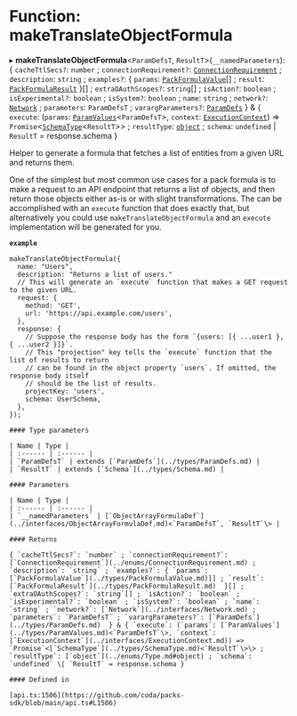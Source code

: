 # Function: makeTranslateObjectFormula

▸ **makeTranslateObjectFormula**<`ParamDefsT`, `ResultT`\>(`__namedParameters`): { `cacheTtlSecs?`: `number` ; `connectionRequirement?`: [`ConnectionRequirement`](../enums/ConnectionRequirement.md) ; `description`: `string` ; `examples?`: { `params`: [`PackFormulaValue`](../types/PackFormulaValue.md)[] ; `result`: [`PackFormulaResult`](../types/PackFormulaResult.md)  }[] ; `extraOAuthScopes?`: `string`[] ; `isAction?`: `boolean` ; `isExperimental?`: `boolean` ; `isSystem?`: `boolean` ; `name`: `string` ; `network?`: [`Network`](../interfaces/Network.md) ; `parameters`: `ParamDefsT` ; `varargParameters?`: [`ParamDefs`](../types/ParamDefs.md)  } & { `execute`: (`params`: [`ParamValues`](../types/ParamValues.md)<`ParamDefsT`\>, `context`: [`ExecutionContext`](../interfaces/ExecutionContext.md)) => `Promise`<[`SchemaType`](../types/SchemaType.md)<`ResultT`\>\> ; `resultType`: [`object`](../enums/Type.md#object) ; `schema`: `undefined` \| `ResultT` = response.schema }

Helper to generate a formula that fetches a list of entities from a given URL and returns them.

One of the simplest but most common use cases for a pack formula is to make a request to an API
endpoint that returns a list of objects, and then return those objects either as-is
or with slight transformations. The can be accomplished with an `execute` function that does
exactly that, but alternatively you could use `makeTranslateObjectFormula` and an
`execute` implementation will be generated for you.

**`example`**
```
makeTranslateObjectFormula({
  name: "Users",
  description: "Returns a list of users."
  // This will generate an `execute` function that makes a GET request to the given URL.
  request: {
    method: 'GET',
    url: 'https://api.example.com/users',
  },
  response: {
    // Suppose the response body has the form `{users: [{ ...user1 }, { ...user2 }]}`.
    // This "projection" key tells the `execute` function that the list of results to return
    // can be found in the object property `users`. If omitted, the response body itself
    // should be the list of results.
    projectKey: 'users',
    schema: UserSchema,
  },
});

#### Type parameters

| Name | Type |
| :------ | :------ |
| `ParamDefsT` | extends [`ParamDefs`](../types/ParamDefs.md) |
| `ResultT` | extends [`Schema`](../types/Schema.md) |

#### Parameters

| Name | Type |
| :------ | :------ |
| `__namedParameters` | [`ObjectArrayFormulaDef`](../interfaces/ObjectArrayFormulaDef.md)<`ParamDefsT`, `ResultT`\> |

#### Returns

{ `cacheTtlSecs?`: `number` ; `connectionRequirement?`: [`ConnectionRequirement`](../enums/ConnectionRequirement.md) ; `description`: `string` ; `examples?`: { `params`: [`PackFormulaValue`](../types/PackFormulaValue.md)[] ; `result`: [`PackFormulaResult`](../types/PackFormulaResult.md)  }[] ; `extraOAuthScopes?`: `string`[] ; `isAction?`: `boolean` ; `isExperimental?`: `boolean` ; `isSystem?`: `boolean` ; `name`: `string` ; `network?`: [`Network`](../interfaces/Network.md) ; `parameters`: `ParamDefsT` ; `varargParameters?`: [`ParamDefs`](../types/ParamDefs.md)  } & { `execute`: (`params`: [`ParamValues`](../types/ParamValues.md)<`ParamDefsT`\>, `context`: [`ExecutionContext`](../interfaces/ExecutionContext.md)) => `Promise`<[`SchemaType`](../types/SchemaType.md)<`ResultT`\>\> ; `resultType`: [`object`](../enums/Type.md#object) ; `schema`: `undefined` \| `ResultT` = response.schema }

#### Defined in

[api.ts:1506](https://github.com/coda/packs-sdk/blob/main/api.ts#L1506)
